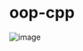 # oop-cpp
![image](https://user-images.githubusercontent.com/86674008/192122491-520eef5b-d926-4d96-a7d9-d79f394a6bb7.png)
